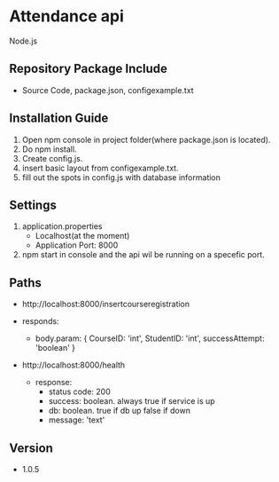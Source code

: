# Attendance api
Node.js

## Repository Package Include
* Source Code, package.json, configexample.txt

## Installation Guide
1. Open npm console in project folder(where package.json is located).
2. Do npm install.
3. Create config.js.
4. insert basic layout from configexample.txt.
5. fill out the spots in config.js with database information

## Settings
1. application.properties
    * Localhost(at the moment)
    * Application Port: 8000
2. npm start in console and the api wil be running on a specefic port.

## Paths
* http://localhost:8000/insertcourseregistration
* responds:
   * body.param: { CourseID: 'int', StudentID: 'int', successAttempt: 'boolean' }

* http://localhost:8000/health
    * response:
        * status code: 200
        * success: boolean. always true if service is up
        * db: boolean. true if db up false if down
        * message: 'text'

## Version
- 1.0.5
